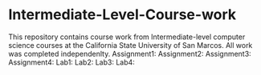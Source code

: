 # Intermediate-Level-Course-work
This repository contains course work from Intermediate-level computer science courses at the 
California State University of San Marcos. All work was completed independenlty.
Assignment1:
Assignment2:
Assignment3:
Assignment4:
Lab1:
Lab2:
Lab3:
Lab4:
